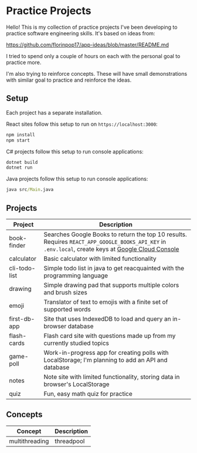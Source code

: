 # Practice Projects

Hello! This is my collection of practice projects I've been developing
to practice software engineering skills. It's based on ideas from:

<https://github.com/florinpop17/app-ideas/blob/master/README.md>

I tried to spend only a couple of hours on each with the personal
goal to practice more.

I'm also trying to reinforce concepts. These will have small
demonstrations with similar goal to practice and reinforce
the ideas.

## Setup

Each project has a separate installation.

React sites follow this setup to run on `https://localhost:3000`:

```cmd
npm install
npm start
```

C# projects follow this setup to run console applications:

```cmd
dotnet build
dotnet run
```

Java projects follow this setup to run console applications:

```cmd
java src/Main.java
```

## Projects

| Project       | Description                                                                                                                                                                                             |
| ------------- | ------------------------------------------------------------------------------------------------------------------------------------------------------------------------------------------------------- |
| book-finder   | Searches Google Books to return the top 10 results. Requires `REACT_APP_GOOGLE_BOOKS_API_KEY` in `.env.local`, create keys at [Google Cloud Console](https://console.cloud.google.com/apis/credentials) |
| calculator    | Basic calculator with limited functionality                                                                                                                                                             |
| cli-todo-list | Simple todo list in java to get reacquainted with the programming language                                                                                                                              |
| drawing       | Simple drawing pad that supports multiple colors and brush sizes                                                                                                                                        |
| emoji         | Translator of text to emojis with a finite set of supported words                                                                                                                                       |
| first-db-app  | Site that uses IndexedDB to load and query an in-browser database                                                                                                                                       |
| flash-cards   | Flash card site with questions made up from my currently studied topics                                                                                                                                 |
| game-poll     | Work-in-progress app for creating polls with LocalStorage; I'm planning to add an API and database                                                                                                      |
| notes         | Note site with limited functionality, storing data in browser's LocalStorage                                                                                                                            |
| quiz          | Fun, easy math quiz for practice                                                                                                                                                                        |

## Concepts

| Concept        | Description |
| -------------- | ----------- |
| multithreading | threadpool  |
